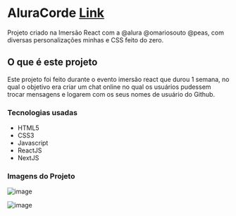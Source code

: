 <h1> AluraCorde <a href="https://alura-cord-jean-berly.vercel.app/">Link</a></h1>
Projeto criado na Imersão React com a @alura @omariosouto @peas, com diversas personalizações minhas e CSS feito do zero.
<h2> O que é este projeto </h2>
<p>
Este projeto foi feito durante o evento imersão react que durou 1 semana, no qual o objetivo era criar um chat online no qual
os usuários pudessem trocar mensagens e logarem com os seus nomes de usuário do Github.
</p>
<h3>Tecnologias usadas</h3>
<ul>
  <li>HTML5</li>
  <li>CSS3</li>
  <li>Javascript</li>
  <li>ReactJS</li>
  <li>NextJS</li>
</ul>
<h3>Imagens do Projeto</h3>

![image](https://user-images.githubusercontent.com/94989737/152411205-23d5cf84-3d2b-4634-a82b-5772148d4ed5.png)

![image](https://user-images.githubusercontent.com/94989737/152411342-8f9790f8-5bfa-4378-b796-cfa02de365cf.png)
